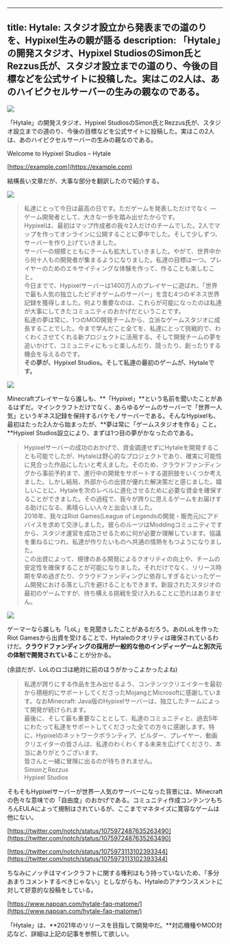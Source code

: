 
---
title: Hytale: スタジオ設立から発表までの道のりを、Hypixel生みの親が語る
description: 「Hytale」の開発スタジオ、Hypixel StudiosのSimon氏とRezzus氏が、スタジオ設立までの道のり、今後の目標などを公式サイトに投稿した。実はこの2人は、あのハイピクセルサーバーの生みの親なのである。
---

![](https://cdn-ak.f.st-hatena.com/images/fotolife/s/sasigume/20210208/20210208100603.jpg)

「Hytale」の開発スタジオ、Hypixel StudiosのSimon氏とRezzus氏が、スタジオ設立までの道のり、今後の目標などを公式サイトに投稿した。実はこの2人は、あのハイピクセルサーバーの生みの親なのである。

Welcome to Hypixel Studios – Hytale

[https://example.com](https://example.com)

結構長い文章だが、大事な部分を翻訳したので紹介する。

![](https://cdn-ak.f.st-hatena.com/images/fotolife/s/sasigume/20210208/20210208100559.jpg)

> 私達にとって今日は最高の日です。ただゲームを発表しただけでなく ― ゲーム開発者として、大きな一歩を踏み出せたからです。  
> Hypixelは、最初はマップ作成者の我々2人だけのチームでした。2人でマップを作ってオンラインに公開することに夢中でした。そして少しずつ、サーバーを作り上げていきました。  
> サーバーの規模とともにチームも拡大していきました。やがて、世界中から何十人もの開発者が集まるようになりました。私達の目標は一つ。プレイヤーのためのエキサイティングな体験を作って、作ることも楽しむこと。  
> 今日までで、Hypixelサーバーは1400万人のプレイヤーに遊ばれ、「世界で最も人気の独立したビデオゲームのサーバー」を含む4つのギネス世界記録を獲得しました。何より重要なのは、これらが可能になったのは私達が大事にしてきたコミュニティのおかげだということです。  
> 私達の夢は常に、1つのMOD開発チームから、立派なゲームスタジオに成長することでした。今まで学んだこと全てを、私達にとって挑戦的で、わくわくさせてくれる新プロジェクトに活用する。そして開発チームの夢を追いかけて、コミュニティにもっと楽しんだり、競ったり、創ったりする機会を与えるのです。  
> **その夢が、Hypixel Studios。そして私達の最初のゲームが、Hytaleです。**

![](https://cdn-ak.f.st-hatena.com/images/fotolife/s/sasigume/20210208/20210208100804.jpg)

Minecraftプレイヤーなら誰しも、**「Hypixel」**という名前を聞いたことがあるはずだ。マインクラフトだけでなく、あらゆるゲームのサーバーで「世界一人気」というギネス記録を保持するバケモノサーバーである。そんなHypixelも、最初はたった2人から始まったが、**夢は常に「ゲームスタジオを作る」こと。**Hypixel Studios設立により、まずは1つ目の夢がかなったのである。

> Hypixelサーバーの成功のおかげで、資金調達せずにHytaleを開発することも可能でしたが、Hytaleは野心的なプロジェクトであり、確実に可能性に見合った作品にしたいと考えました。そのため、クラウドファンディングから事前予約まで、進行中の開発をサポートする選択肢をいくつか考えました。しかし結局、外部からの出資が優れた解決策だと感じました。嬉しいことに、Hytaleを次のレベルに進化させるために必要な資金を確保することができました。その過程で、我々が誇りに思えるゲームをお届けする助けになる、素晴らしい人々と出会いました。  
> 2016年、我々はRiot Games(League of Legendsの開発・販売元)にアドバイスを求めて交渉しました。彼らのルーツはModdingコミュニティですから、スタジオ運営を成功させるために何が必要か理解しています。協議を重ねるにつれ、私達が作りたいものへ共通の情熱をもつようになりました。  
> この出資によって、規律のある開発によるクオリティの向上や、チームの安定性を確保することが可能になりました。それだけでなく、リリース時期を早め過ぎたり、クラウドファンディングに依存しすぎるといったゲーム開発における落とし穴を避けることもできます。新設されたスタジオの最初のゲームですが、待ち構える挑戦を受け入れることに恐れはありません。

![](https://cdn-ak.f.st-hatena.com/images/fotolife/s/sasigume/20210208/20210208100807.png)

ゲーマーなら誰しも「LoL」を見聞きしたことがあるだろう。あのLoLを作ったRiot Gamesから出資を受けることで、Hytaleのクオリティは確保されているわけだ。**クラウドファンディングの採用が一般的な他のインディーゲームと別次元の体制で開発されている**ことが分かる。

(余談だが、LoLのロゴは絶対に前のほうがかっこよかったよね)

> 私達が誇りにする作品を生み出せるよう、コンテンツクリエイターを最初から積極的にサポートしてくださったMojangとMicrosoftに感謝しています。なおMinecraft: Java版のHypixelサーバーは、独立したチームによって開発が続けられます。  
> 最後に、そして最も重要なこととして、私達のコミュニティと、過去5年にわたって私達をサポートしてくださった全ての方々に感謝します。特に、Hypixelのネットワークボランティア、ビルダー、プレイヤー、動画クリエイターの皆さんは、私達のわくわくする未来を広げてくださり、本当にありがとうございます。  
> 皆さんと一緒に冒険に出るのが待ちきれません。  
> SimonとRezzus  
> Hypixel Studios

そもそもHypixelサーバーが世界一人気のサーバーになった背景には、Minecraftの色々な意味での「自由度」のおかげである。コミュニティ作成コンテンツもちろんEULAによって規制はされているが、ここまでマネタイズに寛容なゲームは他にない。

[https://twitter.com/notch/status/1075972487635263490](https://twitter.com/notch/status/1075972487635263490)

[https://twitter.com/notch/status/1075973113102393344](https://twitter.com/notch/status/1075973113102393344)

ちなみにノッチはマインクラフトに関する権利はもう持っていないため、「多分あまりコメントするべきじゃない」としながらも、Hytaleのアナウンスメントに対して好意的な投稿をしている。

[https://www.napoan.com/hytale-faq-matome/](https://www.napoan.com/hytale-faq-matome/)

「Hytale」は、**2021年のリリースを目指して開発中だ。**対応機種やMOD対応など、詳細は上記の記事を参照して欲しい。
